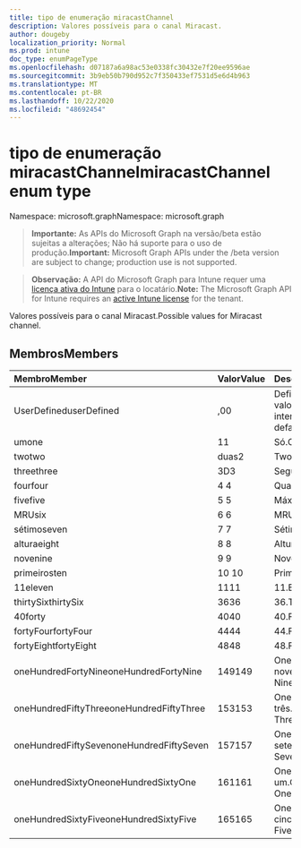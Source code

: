 ```yaml
---
title: tipo de enumeração miracastChannel
description: Valores possíveis para o canal Miracast.
author: dougeby
localization_priority: Normal
ms.prod: intune
doc_type: enumPageType
ms.openlocfilehash: d07187a6a98ac53e0338fc30432e7f20ee9596ae
ms.sourcegitcommit: 3b9eb50b790d952c7f350433ef7531d5e6d4b963
ms.translationtype: MT
ms.contentlocale: pt-BR
ms.lasthandoff: 10/22/2020
ms.locfileid: "48692454"
---
```

# <a name="miracastchannel-enum-type"></a><span data-ttu-id="0a06a-103">tipo de enumeração miracastChannel</span><span class="sxs-lookup"><span data-stu-id="0a06a-103">miracastChannel enum type</span></span>

<span data-ttu-id="0a06a-104">Namespace: microsoft.graph</span><span class="sxs-lookup"><span data-stu-id="0a06a-104">Namespace: microsoft.graph</span></span>

> <span data-ttu-id="0a06a-105">**Importante:** As APIs do Microsoft Graph na versão/beta estão sujeitas a alterações; Não há suporte para o uso de produção.</span><span class="sxs-lookup"><span data-stu-id="0a06a-105">**Important:** Microsoft Graph APIs under the /beta version are subject to change; production use is not supported.</span></span>

> <span data-ttu-id="0a06a-106">**Observação:** A API do Microsoft Graph para Intune requer uma [licença ativa do Intune](https://go.microsoft.com/fwlink/?linkid=839381) para o locatário.</span><span class="sxs-lookup"><span data-stu-id="0a06a-106">**Note:** The Microsoft Graph API for Intune requires an [active Intune license](https://go.microsoft.com/fwlink/?linkid=839381) for the tenant.</span></span>

<span data-ttu-id="0a06a-107">Valores possíveis para o canal Miracast.</span><span class="sxs-lookup"><span data-stu-id="0a06a-107">Possible values for Miracast channel.</span></span>

## <a name="members"></a><span data-ttu-id="0a06a-108">Membros</span><span class="sxs-lookup"><span data-stu-id="0a06a-108">Members</span></span>
|<span data-ttu-id="0a06a-109">Membro</span><span class="sxs-lookup"><span data-stu-id="0a06a-109">Member</span></span>|<span data-ttu-id="0a06a-110">Valor</span><span class="sxs-lookup"><span data-stu-id="0a06a-110">Value</span></span>|<span data-ttu-id="0a06a-111">Descrição</span><span class="sxs-lookup"><span data-stu-id="0a06a-111">Description</span></span>|
|:---|:---|:---|
|<span data-ttu-id="0a06a-112">UserDefined</span><span class="sxs-lookup"><span data-stu-id="0a06a-112">userDefined</span></span>|<span data-ttu-id="0a06a-113">,0</span><span class="sxs-lookup"><span data-stu-id="0a06a-113">0</span></span>|<span data-ttu-id="0a06a-114">Definido pelo usuário, valor padrão, sem intenção.</span><span class="sxs-lookup"><span data-stu-id="0a06a-114">User Defined, default value, no intent.</span></span>|
|<span data-ttu-id="0a06a-115">um</span><span class="sxs-lookup"><span data-stu-id="0a06a-115">one</span></span>|<span data-ttu-id="0a06a-116">1</span><span class="sxs-lookup"><span data-stu-id="0a06a-116">1</span></span>|<span data-ttu-id="0a06a-117">Só.</span><span class="sxs-lookup"><span data-stu-id="0a06a-117">One.</span></span>|
|<span data-ttu-id="0a06a-118">two</span><span class="sxs-lookup"><span data-stu-id="0a06a-118">two</span></span>|<span data-ttu-id="0a06a-119">duas</span><span class="sxs-lookup"><span data-stu-id="0a06a-119">2</span></span>|<span data-ttu-id="0a06a-120">Two.</span><span class="sxs-lookup"><span data-stu-id="0a06a-120">Two.</span></span>|
|<span data-ttu-id="0a06a-121">three</span><span class="sxs-lookup"><span data-stu-id="0a06a-121">three</span></span>|<span data-ttu-id="0a06a-122">3D</span><span class="sxs-lookup"><span data-stu-id="0a06a-122">3</span></span>|<span data-ttu-id="0a06a-123">Seguintes.</span><span class="sxs-lookup"><span data-stu-id="0a06a-123">Three.</span></span>|
|<span data-ttu-id="0a06a-124">four</span><span class="sxs-lookup"><span data-stu-id="0a06a-124">four</span></span>|<span data-ttu-id="0a06a-125">4 </span><span class="sxs-lookup"><span data-stu-id="0a06a-125">4</span></span>|<span data-ttu-id="0a06a-126">Quarta.</span><span class="sxs-lookup"><span data-stu-id="0a06a-126">Four.</span></span>|
|<span data-ttu-id="0a06a-127">five</span><span class="sxs-lookup"><span data-stu-id="0a06a-127">five</span></span>|<span data-ttu-id="0a06a-128">5 </span><span class="sxs-lookup"><span data-stu-id="0a06a-128">5</span></span>|<span data-ttu-id="0a06a-129">Máximo.</span><span class="sxs-lookup"><span data-stu-id="0a06a-129">Five.</span></span>|
|<span data-ttu-id="0a06a-130">MRU</span><span class="sxs-lookup"><span data-stu-id="0a06a-130">six</span></span>|<span data-ttu-id="0a06a-131">6 </span><span class="sxs-lookup"><span data-stu-id="0a06a-131">6</span></span>|<span data-ttu-id="0a06a-132">MRU.</span><span class="sxs-lookup"><span data-stu-id="0a06a-132">Six.</span></span>|
|<span data-ttu-id="0a06a-133">sétimo</span><span class="sxs-lookup"><span data-stu-id="0a06a-133">seven</span></span>|<span data-ttu-id="0a06a-134">7 </span><span class="sxs-lookup"><span data-stu-id="0a06a-134">7</span></span>|<span data-ttu-id="0a06a-135">Sétimo.</span><span class="sxs-lookup"><span data-stu-id="0a06a-135">Seven.</span></span>|
|<span data-ttu-id="0a06a-136">altura</span><span class="sxs-lookup"><span data-stu-id="0a06a-136">eight</span></span>|<span data-ttu-id="0a06a-137">8 </span><span class="sxs-lookup"><span data-stu-id="0a06a-137">8</span></span>|<span data-ttu-id="0a06a-138">Altura.</span><span class="sxs-lookup"><span data-stu-id="0a06a-138">Eight.</span></span>|
|<span data-ttu-id="0a06a-139">nove</span><span class="sxs-lookup"><span data-stu-id="0a06a-139">nine</span></span>|<span data-ttu-id="0a06a-140">9 </span><span class="sxs-lookup"><span data-stu-id="0a06a-140">9</span></span>|<span data-ttu-id="0a06a-141">Nove.</span><span class="sxs-lookup"><span data-stu-id="0a06a-141">Nine.</span></span>|
|<span data-ttu-id="0a06a-142">primeiros</span><span class="sxs-lookup"><span data-stu-id="0a06a-142">ten</span></span>|<span data-ttu-id="0a06a-143">10 </span><span class="sxs-lookup"><span data-stu-id="0a06a-143">10</span></span>|<span data-ttu-id="0a06a-144">Primeiros.</span><span class="sxs-lookup"><span data-stu-id="0a06a-144">Ten.</span></span>|
|<span data-ttu-id="0a06a-145">11</span><span class="sxs-lookup"><span data-stu-id="0a06a-145">eleven</span></span>|<span data-ttu-id="0a06a-146">11</span><span class="sxs-lookup"><span data-stu-id="0a06a-146">11</span></span>|<span data-ttu-id="0a06a-147">11.</span><span class="sxs-lookup"><span data-stu-id="0a06a-147">Eleven.</span></span>|
|<span data-ttu-id="0a06a-148">thirtySix</span><span class="sxs-lookup"><span data-stu-id="0a06a-148">thirtySix</span></span>|<span data-ttu-id="0a06a-149">36</span><span class="sxs-lookup"><span data-stu-id="0a06a-149">36</span></span>|<span data-ttu-id="0a06a-150">36.</span><span class="sxs-lookup"><span data-stu-id="0a06a-150">Thirty-Six.</span></span>|
|<span data-ttu-id="0a06a-151">40</span><span class="sxs-lookup"><span data-stu-id="0a06a-151">forty</span></span>|<span data-ttu-id="0a06a-152">40</span><span class="sxs-lookup"><span data-stu-id="0a06a-152">40</span></span>|<span data-ttu-id="0a06a-153">40.</span><span class="sxs-lookup"><span data-stu-id="0a06a-153">Forty.</span></span>|
|<span data-ttu-id="0a06a-154">fortyFour</span><span class="sxs-lookup"><span data-stu-id="0a06a-154">fortyFour</span></span>|<span data-ttu-id="0a06a-155">44</span><span class="sxs-lookup"><span data-stu-id="0a06a-155">44</span></span>|<span data-ttu-id="0a06a-156">44.</span><span class="sxs-lookup"><span data-stu-id="0a06a-156">Forty-Four.</span></span>|
|<span data-ttu-id="0a06a-157">fortyEight</span><span class="sxs-lookup"><span data-stu-id="0a06a-157">fortyEight</span></span>|<span data-ttu-id="0a06a-158">48</span><span class="sxs-lookup"><span data-stu-id="0a06a-158">48</span></span>|<span data-ttu-id="0a06a-159">48.</span><span class="sxs-lookup"><span data-stu-id="0a06a-159">Forty-Eight.</span></span>|
|<span data-ttu-id="0a06a-160">oneHundredFortyNine</span><span class="sxs-lookup"><span data-stu-id="0a06a-160">oneHundredFortyNine</span></span>|<span data-ttu-id="0a06a-161">149</span><span class="sxs-lookup"><span data-stu-id="0a06a-161">149</span></span>|<span data-ttu-id="0a06a-162">OneHundredForty-nove.</span><span class="sxs-lookup"><span data-stu-id="0a06a-162">OneHundredForty-Nine.</span></span>|
|<span data-ttu-id="0a06a-163">oneHundredFiftyThree</span><span class="sxs-lookup"><span data-stu-id="0a06a-163">oneHundredFiftyThree</span></span>|<span data-ttu-id="0a06a-164">153</span><span class="sxs-lookup"><span data-stu-id="0a06a-164">153</span></span>|<span data-ttu-id="0a06a-165">OneHundredFifty-três.</span><span class="sxs-lookup"><span data-stu-id="0a06a-165">OneHundredFifty-Three.</span></span>|
|<span data-ttu-id="0a06a-166">oneHundredFiftySeven</span><span class="sxs-lookup"><span data-stu-id="0a06a-166">oneHundredFiftySeven</span></span>|<span data-ttu-id="0a06a-167">157</span><span class="sxs-lookup"><span data-stu-id="0a06a-167">157</span></span>|<span data-ttu-id="0a06a-168">OneHundredFifty-sete.</span><span class="sxs-lookup"><span data-stu-id="0a06a-168">OneHundredFifty-Seven.</span></span>|
|<span data-ttu-id="0a06a-169">oneHundredSixtyOne</span><span class="sxs-lookup"><span data-stu-id="0a06a-169">oneHundredSixtyOne</span></span>|<span data-ttu-id="0a06a-170">161</span><span class="sxs-lookup"><span data-stu-id="0a06a-170">161</span></span>|<span data-ttu-id="0a06a-171">OneHundredSixty-um.</span><span class="sxs-lookup"><span data-stu-id="0a06a-171">OneHundredSixty-One.</span></span>|
|<span data-ttu-id="0a06a-172">oneHundredSixtyFive</span><span class="sxs-lookup"><span data-stu-id="0a06a-172">oneHundredSixtyFive</span></span>|<span data-ttu-id="0a06a-173">165</span><span class="sxs-lookup"><span data-stu-id="0a06a-173">165</span></span>|<span data-ttu-id="0a06a-174">OneHundredSixty-cinco.</span><span class="sxs-lookup"><span data-stu-id="0a06a-174">OneHundredSixty-Five.</span></span>|





